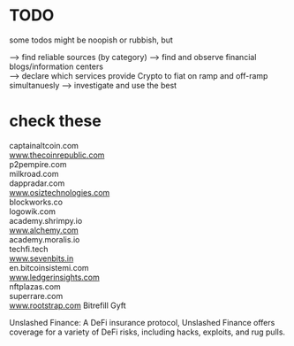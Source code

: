 # TODO 

some todos might be noopish or rubbish, but 

--> find reliable sources (by category) 
--> find and observe financial blogs/information centers  
--> declare which services provide Crypto to fiat on ramp and off-ramp simultanuesly 
--> investigate and use the best 

# check these

captainaltcoin.com  
www.thecoinrepublic.com  
p2pempire.com  
milkroad.com  
dappradar.com  
www.osiztechnologies.com  
blockworks.co  
logowik.com  
academy.shrimpy.io  
www.alchemy.com  
academy.moralis.io  
techfi.tech  
www.sevenbits.in  
en.bitcoinsistemi.com  
www.ledgerinsights.com  
nftplazas.com  
superrare.com  
www.rootstrap.com
Bitrefill 
Gyft 


Unslashed Finance: A DeFi insurance protocol, Unslashed Finance offers coverage for a variety of DeFi risks, including hacks, exploits, and rug pulls.